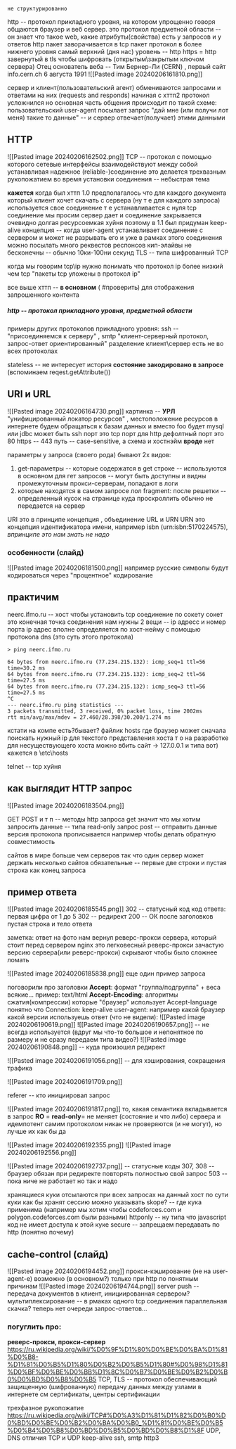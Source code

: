 	не структурированно
http -- протокол прикладного уровня, на котором упрощенно говоря общаются браузер и веб сервер. это протокол предметной области -- он знает что такое web, какие атрибуты(свойства) есть у запросов и у ответов
http пакет заворачивается в tcp пакет
протокол в более нижнего уровня
самый верхний (дня нас) уровень -- http
https = http завернутый в tls чтобы шифровать (открытым\\закрытым ключом сервера)
Отец основатель веба -- Тим Бернер-Ли (CERN) , первый сайт info.cern.ch 6 августа 1991
![[Pasted image 20240206161810.png]]

сервер и клиент(пользовательский агент) обмениваются запросами и ответами на них (requests and responds) 
начиная с хттп2 протокол усложнился но основная часть общения происходит по такой схеме:
пользовательский user-agent посылает запрос "дай мне (или получи лот меня) такие то данные" -- и сервер отвечает(получает) этими данными

## HTTP
![[Pasted image 20240206162502.png]]
TCP -- протокол с помощью которого сетевые интерфейсы взаимодействуют между собой устанавливая надежное (reliable-)соединение
это делается трехвазным рукопожатием во время установки соединения -- небыстрая тема

**кажется**
когда был хттп 1.0 предполагалось что для каждого документа который клиент хочет скачать с сервера (ну т е для каждого запроса) используется свое соединение т е устанавливается с нуля tcp соединение мы просим сервер дает и соединение закрывается
очевидно долгая ресурсоемкая хуйня поэтому в 1.1 был придуман keep-alive концепция -- когда user-agent устанавливает соединение с сервером и может не разрывать его и уже в рамках этого соединения можно посылать много реквестов респонсов
кип-элайвы не бесконечны -- обычно 10ки-100ни секунд
TLS -- типа шифрованный TCP

когда мы говорим tcp\\ip нужно понимать что протокол ip более низкий чем tcp
"пакеты tcp уложены в протокол ip" 

все выше хттп -- **в основном** ( #проверить) для отображения запрошенного контента

##### http -- протокол прикладного уровня, предметной области
примеры других протоколов прикладного уровня: ssh -- "присоединяемся к серверу" , smtp
"клиент-серверный протокол, запрос-ответ ориентированный"
разделение клиент\\сервер есть не во всех протоколах

stateless -- не интересует история
**состояние закодировано в запросе** (вспоминаем reqest.getAttribute())

## URI и URL
![[Pasted image 20240206164730.png]]
картинка -- **УРЛ**
"унифицированный локатор ресурсов" , местоположение ресурсов в интернете
будем обращаться к базам данных и вместо foo будет mysql или jdbc 
может быть ssh
порт это tcp порт 
для http дефолтный порт это 80
https -- 443
путь -- case-sensitive, а схема и хостнэйм **вроде** нет

параметры у запроса (своего рода) бывают 2х видов:
1. get-параметры -- которые содержатся в get строке -- используются в основном для гет запросов -- могут быть доступны и видны промежуточным прокси-серверам, попадают в логи
2. которые находятся в самом запросе лол
fragment: после решетки -- определенный кусок на странице куда проскроллить
обычно не передается на сервер


URI это в принципе концепция , объединение URL и URN
URN это концепция идентификатора имени, например isbn (urn:isbn:5170224575), *впринципе это нам знать не надо*
### особенности (слайд)
![[Pasted image 20240206181500.png]]
например русские символы будут кодироваться через "процентное" кодирование

## практичим
neerc.ifmo.ru -- хост
чтобы установить tcp соединение по сокету
сокет это конечная точка соединения
нам нужны 2 вещи -- ip адресс и номер порта
ip адрес вполне определяется по хост-нейму с помощью протокола dns (это суть этого протокола)

```
> ping neerc.ifmo.ru

64 bytes from neerc.ifmo.ru (77.234.215.132): icmp_seq=1 ttl=56 time=30.2 ms
64 bytes from neerc.ifmo.ru (77.234.215.132): icmp_seq=2 ttl=56 time=27.5 ms
64 bytes from neerc.ifmo.ru (77.234.215.132): icmp_seq=3 ttl=56 time=27.5 ms
^C
--- neerc.ifmo.ru ping statistics ---
3 packets transmitted, 3 received, 0% packet loss, time 2002ms
rtt min/avg/max/mdev = 27.460/28.398/30.200/1.274 ms

```
кстати на компе есть?бывает? файлик hosts где браузер может сначала поискать нужный ip для текстого представления хоста
т о на разработке для несуществующего хоста можно вбить сайт -> 127.0.0.1 и типа вот)
кажется в \\etc\\hosts

telnet -- tcp хуйня

## как выглядит HTTP запрос
![[Pasted image 20240206183504.png]]

GET POST  и т п -- методы http запроса
get значит что мы хотим запросить данные -- типа read-only запрос
post -- отправить данные
версия протокола прописывается например чтобы делать обратную совместимость

сайтов в мире больше чем серверов так что один сервер может держать несколько сайтов
обязательные -- первые две строки и пустая строка как конец запроса

## пример ответа
![[Pasted image 20240206185545.png]]
302 -- статусный код
	код ответа:
	первая цифра от 1 до 5
	302 -- редирект
	200 -- ОК
после заголовков пустая строка и тело ответа


заметка:
ответ на фото нам вернул  реверс-прокси сервера, который стоит перед сервером
nginx это легковесный реверс-прокси 
зачастую версию сервера(или реверс-прокси) скрывают чтобы было сложнее ломать

![[Pasted image 20240206185838.png]]
еще один пример запроса

поговорили про заголовки
**Accept**: формат "группа/подгруппа" + веса всякие... пример: text/html
**Accept-Encoding**: алгоритмы сжатия(компрессии) которые "браузер" использует
Accept-language понятно что
Connection: keep-alive
user-agent: например какой браузер какой версии используешь
ответ (что не видели):
![[Pasted image 20240206190619.png]]
![[Pasted image 20240206190657.png]] -- не всегда используется (вдруг мы что-то большое и непонятное по размеру и не сразу передаем типа видео?)
![[Pasted image 20240206190848.png]]  -- куда произошел редирект

![[Pasted image 20240206191056.png]] -- для хэширования, сокращения трафика

![[Pasted image 20240206191709.png]]

referer -- кто инициировал запрос

![[Pasted image 20240206191817.png]]
то, какая семантика вкладывается в запрос
**RO** = **read-only**= не меняет (состояние и что либо) сервера и идемпотент самим протоколом никак не проверяются (и не могут), но лучше их как бы да

![[Pasted image 20240206192355.png]]
![[Pasted image 20240206192556.png]]

![[Pasted image 20240206192737.png]] -- статусные коды
307, 308 -- браузер обязан при редиректе повторять полностью свой запрос
503 -- пока ниче не работает но так и надо

хранящиеся куки отсылаются при всех запросах на данный хост
по сути куки как бы хранят сессию
можно указывать skope? -- где кука применима (например мы хотим чтобы codeforces.com и polygon.codeforces.com были разными)
httponly -- ну типа что javascript код не имеет доступа к этой куке
secure -- запрещаем передавать по http (понятно почему)

## cache-control (слайд)
![[Pasted image 20240206194452.png]]
прокси-кэширование (не на user-agent-е) возможно (в основном?) только при http по понятным причинам
![[Pasted image 20240206194744.png]]
server push -- передача документов в клиент, инициированная сервером?
мультиплексирование -- в рмаках одного tcp соединения параллельная скачка? теперь нет очереди запрос-ответов...




### погуглить про:
**реверс-прокси, прокси-сервер**
https://ru.wikipedia.org/wiki/%D0%9F%D1%80%D0%BE%D0%BA%D1%81%D0%B8-%D1%81%D0%B5%D1%80%D0%B2%D0%B5%D1%80#%D0%98%D1%81%D0%BF%D0%BE%D0%BB%D1%8C%D0%B7%D0%BE%D0%B2%D0%B0%D0%BD%D0%B8%D0%B5
TCP, 
TLS -- протокол обеспечивающий защищенную (шифрованную) передачу данных между узлами в интернете
см сертификаты, центры сертификации

трехфазное рукопожатие https://ru.wikipedia.org/wiki/TCP#%D0%A3%D1%81%D1%82%D0%B0%D0%BD%D0%BE%D0%B2%D0%BA%D0%B0_%D1%81%D0%BE%D0%B5%D0%B4%D0%B8%D0%BD%D0%B5%D0%BD%D0%B8%D1%8F
UDP, DNS
отличия TCP и UDP
keep-alive
ssh, smtp
http3
